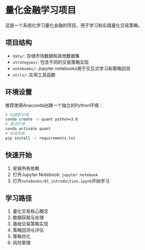 # 量化金融学习项目

这是一个系统化学习量化金融的项目，用于学习和实践量化交易策略。

## 项目结构

- `data/`: 存储市场数据和其他数据集
- `strategies/`: 包含不同的交易策略实现
- `notebooks/`: Jupyter notebooks用于交互式学习和策略回测
- `utils/`: 实用工具函数

## 环境设置

推荐使用Anaconda创建一个独立的Python环境：

```bash
# 创建新环境
conda create -n quant python=3.8
# 激活环境
conda activate quant
# 安装依赖
pip install -r requirements.txt
```

## 快速开始

1. 安装所有依赖
2. 打开Jupyter Notebook: `jupyter notebook`
3. 打开`notebooks/01_introduction.ipynb`开始学习

## 学习路径

1. 量化交易核心概念
2. 数据获取与处理
3. 基础交易策略实现
4. 策略回测与评估
5. 策略优化
6. 风险管理 